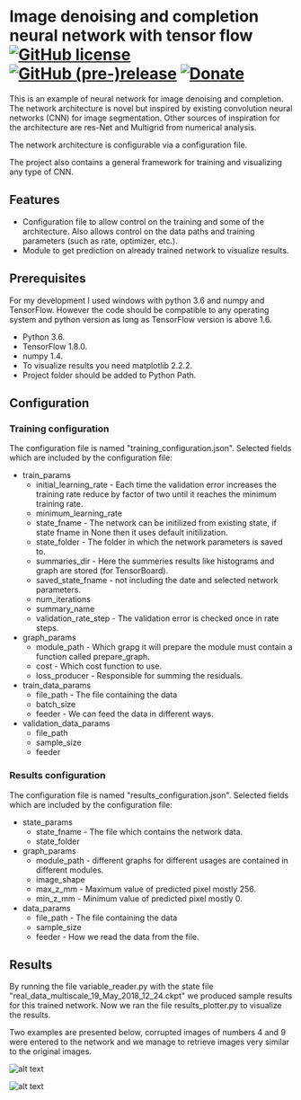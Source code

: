 # Image denoising and completion neural network with tensor flow [![GitHub license](https://img.shields.io/github/license/nea/MarkdownViewerPlusPlus.svg)](https://github.com/nea/MarkdownViewerPlusPlus/blob/master/LICENSE.md) [![GitHub (pre-)release](https://img.shields.io/badge/release-0.8.2-yellow.svg)](https://github.com/nea/MarkdownViewerPlusPlus/releases/tag/0.8.2) [![Donate](https://img.shields.io/badge/Donate-PayPal-green.svg)](https://www.paypal.me/insanitydesign)

This is an example of neural network for image denoising and completion. 
The network architecture is novel but inspired by existing convolution neural networks (CNN) for image segmentation. 
Other sources of inspiration for the architecture are res-Net and Multigrid from numerical analysis.

The network architecture is configurable via a configuration file.

The project also contains a general framework for training and visualizing any type of CNN.

## Features
* Configuration file to allow control on the training and some of the architecture. 
Also allows control on the data paths and training parameters (such as rate, optimizer, etc.).
* Module to get prediction on already trained network to visualize results.

## Prerequisites
For my development I used windows with python 3.6 and numpy and TensorFlow. 
However the code should be compatible to any operating system and python version as long as TensorFlow version is above 1.6.
* Python 3.6.
* TensorFlow 1.8.0.
* numpy 1.4.
* To visualize results you need matplotlib 2.2.2.
* Project folder should be added to Python Path.

## Configuration

### Training configuration
The configuration file is named "training_configuration.json". Selected fields which are included by the configuration file:
* train_params
	* initial_learning_rate - Each time the validation error increases the training rate 
	reduce by factor of two until it reaches the minimum training rate.
	* minimum_learning_rate
	* state_fname - The network can be initilized from existing state, if state fname in None then it uses default initilization.
	* state_folder - The folder in which the network parameters is saved to.
	* summaries_dir - Here the summeries results like histograms and graph are stored (for TensorBoard).
	* saved_state_fname - not including the date and selected network parameters.
	* num_iterations
	* summary_name
	* validation_rate_step - The validation error is checked once in rate steps.
* graph_params
	* module_path - Which grapg it will prepare the module must contain a function called prepare_graph.
	* cost - Which cost function to use.
	* loss_producer - Responsible for summing the residuals.		
* train_data_params
	* file_path - The file containing the data
	* batch_size
	* feeder - We can feed the data in different ways.
* validation_data_params
	* file_path
	* sample_size
	* feeder
	
### Results configuration
The configuration file is named "results_configuration.json". Selected fields which are included by the configuration file:
* state_params
	* state_fname - The file which contains the network data.
	* state_folder
* graph_params
	* module_path - different graphs for different usages are contained in different modules.
	* image_shape
	* max_z_mm - Maximum value of predicted pixel mostly 256.
	* min_z_mm - Minimum value of predicted pixel mostly 0.
* data_params
	* file_path - The file containing the data
	* sample_size
	* feeder - How we read the data from the file.

## Results
By running the file variable_reader.py with the state file "real_data_multiscale_19_May_2018_12_24.ckpt" we produced sample results for this trained network.
Now we ran the file results_plotter.py to visualize the results.

Two examples are presented below, corrupted images of numbers 4 and 9 were entered to the network and we manage to retrieve images very similar to the original images.

![alt text](https://github.com/Maayan-Moshe/image_denoising_and_completion.git/results_0.png "Image of number 4 reconstructed")

![alt text](https://github.com/Maayan-Moshe/image_denoising_and_completion.git/results_1.png "Image of number 9 reconstructed")